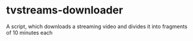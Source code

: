 # tvstreams-downloader
A script, which downloads a streaming video and divides it into fragments of 10 minutes each
